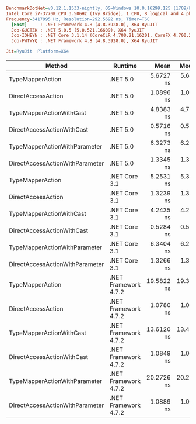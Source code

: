 ``` ini

BenchmarkDotNet=v0.12.1.1533-nightly, OS=Windows 10.0.16299.125 (1709/FallCreatorsUpdate/Redstone3)
Intel Core i7-3770K CPU 3.50GHz (Ivy Bridge), 1 CPU, 8 logical and 4 physical cores
Frequency=3417995 Hz, Resolution=292.5692 ns, Timer=TSC
  [Host]     : .NET Framework 4.8 (4.8.3928.0), X64 RyuJIT
  Job-GUCTZK : .NET 5.0.5 (5.0.521.16609), X64 RyuJIT
  Job-IOHEYN : .NET Core 3.1.14 (CoreCLR 4.700.21.16201, CoreFX 4.700.21.16208), X64 RyuJIT
  Job-FWTWYQ : .NET Framework 4.8 (4.8.3928.0), X64 RyuJIT

Jit=RyuJit  Platform=X64  

```
|                          Method |              Runtime |       Mean |     Median | Ratio | Allocated |
|-------------------------------- |--------------------- |-----------:|-----------:|------:|----------:|
|                TypeMapperAction |             .NET 5.0 |  5.6727 ns |  5.6421 ns |  5.26 |         - |
|              DirectAccessAction |             .NET 5.0 |  1.0896 ns |  1.0767 ns |  1.01 |         - |
|        TypeMapperActionWithCast |             .NET 5.0 |  4.8383 ns |  4.7625 ns |  4.60 |         - |
|      DirectAccessActionWithCast |             .NET 5.0 |  0.5716 ns |  0.5364 ns |  0.57 |         - |
|   TypeMapperActionWithParameter |             .NET 5.0 |  6.3273 ns |  6.2333 ns |  5.86 |         - |
| DirectAccessActionWithParameter |             .NET 5.0 |  1.3345 ns |  1.3315 ns |  1.24 |         - |
|                TypeMapperAction |        .NET Core 3.1 |  5.2531 ns |  5.3039 ns |  4.87 |         - |
|              DirectAccessAction |        .NET Core 3.1 |  1.3239 ns |  1.3279 ns |  1.23 |         - |
|        TypeMapperActionWithCast |        .NET Core 3.1 |  4.2435 ns |  4.2206 ns |  4.00 |         - |
|      DirectAccessActionWithCast |        .NET Core 3.1 |  0.5284 ns |  0.5245 ns |  0.49 |         - |
|   TypeMapperActionWithParameter |        .NET Core 3.1 |  6.3404 ns |  6.2169 ns |  6.07 |         - |
| DirectAccessActionWithParameter |        .NET Core 3.1 |  1.3266 ns |  1.3278 ns |  1.23 |         - |
|                TypeMapperAction | .NET Framework 4.7.2 | 19.5822 ns | 19.3910 ns | 18.27 |         - |
|              DirectAccessAction | .NET Framework 4.7.2 |  1.0780 ns |  1.0733 ns |  1.00 |         - |
|        TypeMapperActionWithCast | .NET Framework 4.7.2 | 13.6120 ns | 13.4798 ns | 12.76 |         - |
|      DirectAccessActionWithCast | .NET Framework 4.7.2 |  1.0849 ns |  1.0840 ns |  1.01 |         - |
|   TypeMapperActionWithParameter | .NET Framework 4.7.2 | 20.2726 ns | 20.2621 ns | 18.79 |         - |
| DirectAccessActionWithParameter | .NET Framework 4.7.2 |  1.0889 ns |  1.0927 ns |  1.01 |         - |
